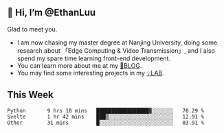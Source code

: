 ## 👋 Hi, I’m @EthanLuu

Glad to meet you.

- I am now chasing my master degree at Nanjing University, doing some research about 「Edge Computing & Video Transmission」, and I also spend my spare time learning front-end development.
- You can learn more about me at my [📝BLOG](https://blog.ethanloo.cn).
- You may find some interesting projects in my [💡LAB](https://lab.ethanloo.cn).

## This Week
<!--START_SECTION:waka-->

```text
Python       9 hrs 18 mins   █████████████████▓░░░░░░░   70.29 %
Svelte       1 hr 42 mins    ███▒░░░░░░░░░░░░░░░░░░░░░   12.91 %
Other        31 mins         █░░░░░░░░░░░░░░░░░░░░░░░░   03.91 %
```

<!--END_SECTION:waka-->
